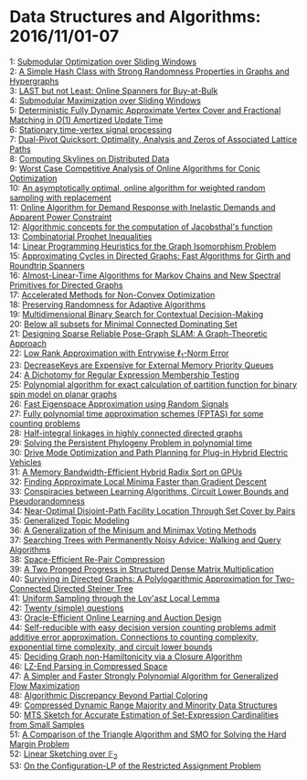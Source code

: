 # Data Structures and Algorithms: 2016/11/01-07  
1: [Submodular Optimization over Sliding Windows](https://doi.org/10.48550/arXiv.1610.09984)  
2: [A Simple Hash Class with Strong Randomness Properties in Graphs and  Hypergraphs](https://doi.org/10.48550/arXiv.1611.00029)  
3: [LAST but not Least: Online Spanners for Buy-at-Bulk](https://doi.org/10.48550/arXiv.1611.00052)  
4: [Submodular Maximization over Sliding Windows](https://doi.org/10.48550/arXiv.1611.00129)  
5: [Deterministic Fully Dynamic Approximate Vertex Cover and Fractional  Matching in $O(1)$ Amortized Update Time](https://doi.org/10.48550/arXiv.1611.00198)  
6: [Stationary time-vertex signal processing](https://doi.org/10.48550/arXiv.1611.00255)  
7: [Dual-Pivot Quicksort: Optimality, Analysis and Zeros of Associated  Lattice Paths](https://doi.org/10.48550/arXiv.1611.00258)  
8: [Computing Skylines on Distributed Data](https://doi.org/10.48550/arXiv.1611.00423)  
9: [Worst Case Competitive Analysis of Online Algorithms for Conic  Optimization](https://doi.org/10.48550/arXiv.1611.00507)  
10: [An asymptotically optimal, online algorithm for weighted random sampling  with replacement](https://doi.org/10.48550/arXiv.1611.00532)  
11: [Online Algorithm for Demand Response with Inelastic Demands and Apparent  Power Constraint](https://doi.org/10.48550/arXiv.1611.00559)  
12: [Algorithmic concepts for the computation of Jacobsthal's function](https://doi.org/10.48550/arXiv.1611.03310)  
13: [Combinatorial Prophet Inequalities](https://doi.org/10.48550/arXiv.1611.00665)  
14: [Linear Programming Heuristics for the Graph Isomorphism Problem](https://doi.org/10.48550/arXiv.1611.00711)  
15: [Approximating Cycles in Directed Graphs: Fast Algorithms for Girth and  Roundtrip Spanners](https://doi.org/10.48550/arXiv.1611.00721)  
16: [Almost-Linear-Time Algorithms for Markov Chains and New Spectral  Primitives for Directed Graphs](https://doi.org/10.48550/arXiv.1611.00755)  
17: [Accelerated Methods for Non-Convex Optimization](https://doi.org/10.48550/arXiv.1611.00756)  
18: [Preserving Randomness for Adaptive Algorithms](https://doi.org/10.48550/arXiv.1611.00783)  
19: [Multidimensional Binary Search for Contextual Decision-Making](https://doi.org/10.48550/arXiv.1611.00829)  
20: [Below all subsets for Minimal Connected Dominating Set](https://doi.org/10.48550/arXiv.1611.00840)  
21: [Designing Sparse Reliable Pose-Graph SLAM: A Graph-Theoretic Approach](https://doi.org/10.48550/arXiv.1611.00889)  
22: [Low Rank Approximation with Entrywise $\ell_1$-Norm Error](https://doi.org/10.48550/arXiv.1611.00898)  
23: [DecreaseKeys are Expensive for External Memory Priority Queues](https://doi.org/10.48550/arXiv.1611.00911)  
24: [A Dichotomy for Regular Expression Membership Testing](https://doi.org/10.48550/arXiv.1611.00918)  
25: [Polynomial algorithm for exact calculation of partition function for  binary spin model on planar graphs](https://doi.org/10.48550/arXiv.1611.00922)  
26: [Fast Eigenspace Approximation using Random Signals](https://doi.org/10.48550/arXiv.1611.00938)  
27: [Fully polynomial time approximation schemes (FPTAS) for some counting  problems](https://doi.org/10.48550/arXiv.1611.00992)  
28: [Half-integral linkages in highly connected directed graphs](https://doi.org/10.48550/arXiv.1611.01004)  
29: [Solving the Persistent Phylogeny Problem in polynomial time](https://doi.org/10.48550/arXiv.1611.01017)  
30: [Drive Mode Optimization and Path Planning for Plug-in Hybrid Electric  Vehicles](https://doi.org/10.48550/arXiv.1611.01032)  
31: [A Memory Bandwidth-Efficient Hybrid Radix Sort on GPUs](https://doi.org/10.48550/arXiv.1611.01137)  
32: [Finding Approximate Local Minima Faster than Gradient Descent](https://doi.org/10.48550/arXiv.1611.01146)  
33: [Conspiracies between Learning Algorithms, Circuit Lower Bounds and  Pseudorandomness](https://doi.org/10.48550/arXiv.1611.01190)  
34: [Near-Optimal Disjoint-Path Facility Location Through Set Cover by Pairs](https://doi.org/10.48550/arXiv.1611.01210)  
35: [Generalized Topic Modeling](https://doi.org/10.48550/arXiv.1611.01259)  
36: [A Generalization of the Minisum and Minimax Voting Methods](https://doi.org/10.48550/arXiv.1611.01364)  
37: [Searching Trees with Permanently Noisy Advice: Walking and Query  Algorithms](https://doi.org/10.48550/arXiv.1611.01403)  
38: [Space-Efficient Re-Pair Compression](https://doi.org/10.48550/arXiv.1611.01479)  
39: [A Two Pronged Progress in Structured Dense Matrix Multiplication](https://doi.org/10.48550/arXiv.1611.01569)  
40: [Surviving in Directed Graphs: A Polylogarithmic Approximation for  Two-Connected Directed Steiner Tree](https://doi.org/10.48550/arXiv.1611.01644)  
41: [Uniform Sampling through the Lov\'asz Local Lemma](https://doi.org/10.48550/arXiv.1611.01647)  
42: [Twenty (simple) questions](https://doi.org/10.48550/arXiv.1611.01655)  
43: [Oracle-Efficient Online Learning and Auction Design](https://doi.org/10.48550/arXiv.1611.01688)  
44: [Self-reducible with easy decision version counting problems admit  additive error approximation. Connections to counting complexity, exponential  time complexity, and circuit lower bounds](https://doi.org/10.48550/arXiv.1611.01706)  
45: [Deciding Graph non-Hamiltonicity via a Closure Algorithm](https://doi.org/10.48550/arXiv.1611.01710)  
46: [LZ-End Parsing in Compressed Space](https://doi.org/10.48550/arXiv.1611.01769)  
47: [A Simpler and Faster Strongly Polynomial Algorithm for Generalized Flow  Maximization](https://doi.org/10.48550/arXiv.1611.01778)  
48: [Algorithmic Discrepancy Beyond Partial Coloring](https://doi.org/10.48550/arXiv.1611.01805)  
49: [Compressed Dynamic Range Majority and Minority Data Structures](https://doi.org/10.48550/arXiv.1611.01835)  
50: [MTS Sketch for Accurate Estimation of Set-Expression Cardinalities from  Small Samples](https://doi.org/10.48550/arXiv.1611.01853)  
51: [A Comparison of the Triangle Algorithm and SMO for Solving the Hard  Margin Problem](https://doi.org/10.48550/arXiv.1611.01856)  
52: [Linear Sketching over $\mathbb F_2$](https://doi.org/10.48550/arXiv.1611.01879)  
53: [On the Configuration-LP of the Restricted Assignment Problem](https://doi.org/10.48550/arXiv.1611.01934)  